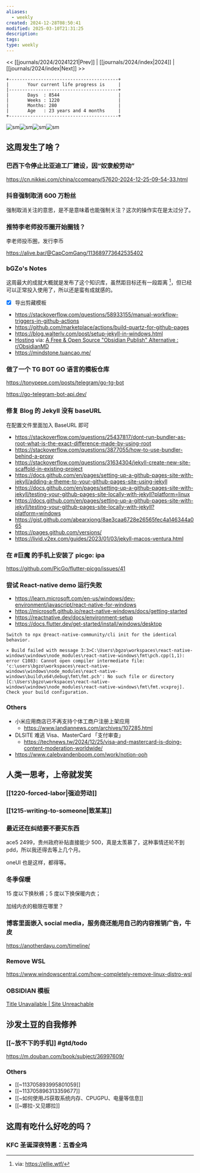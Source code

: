 ```yaml
---
aliases:
  - weekly
created: 2024-12-28T08:50:41
modified: 2025-03-10T21:31:25
description: 
tags: 
type: weekly
---
```


<< [[journals/2024/20241221|Prev]] | [[journals/2024/index|2024]] | [[journals/2024/index|Next]] >>

```shell
+-----------------------------------------+
|       Your current life progress is     |
|-----------------------------------------+
|       Days  : 8544                      |
|       Weeks : 1220                      |
|       Months: 280                       |
|       Age   : 23 years and 4 months     |
+-----------------------------------------+
```

![sm](https://img.owspace.com/Public/uploads/Download/2024/1225.jpg)![sm](https://img.owspace.com/Public/uploads/Download/2024/1228.jpg)![sm](https://img.owspace.com/Public/uploads/Download/2024/1227.jpg)![sm](https://img.owspace.com/Public/uploads/Download/2024/1223.jpg)

## 这周发生了啥？

### 巴西下令停止比亚迪工厂建设，因“奴隶般劳动”

https://cn.nikkei.com/china/ccompany/57620-2024-12-25-09-54-33.html

### 抖音强制取消 600 万粉丝

强制取消关注的意思，是不是意味着也能强制关注？这次的操作实在是太过分了。

### 推特李老师投币圈开始圈钱？

李老师投币圈，发行李币

https://alive.bar/@CapComGang/113689773642535402

### bGZo's Notes

这周最大的成就大概就是发布了这个知识库，虽然距目标还有一段距离 [^target-obsidian-website]，但已经可以正常投入使用了，所以还是蛮有成就感的。

- [x] 导出剪藏模板
- https://stackoverflow.com/questions/58933155/manual-workflow-triggers-in-github-actions
- https://github.com/marketplace/actions/build-quartz-for-github-pages
- https://blog.walterlv.com/post/setup-jekyll-in-windows.html
- [Hosting](https://quartz.jzhao.xyz/hosting) via: [A Free & Open Source "Obsidian Publish" Alternative : r/ObsidianMD](https://www.reddit.com/r/ObsidianMD/comments/u7r2a5/a_free_open_source_obsidian_publish_alternative/)
- https://mindstone.tuancao.me/

### 做了一个 TG BOT GO 语言的模板仓库

https://tonypepe.com/posts/telegram/go-tg-bot

https://go-telegram-bot-api.dev/

### 修复 Blog 的 Jekyll 没有 baseURL

在配置文件里面加入 BaseURL 即可

- https://stackoverflow.com/questions/25437817/dont-run-bundler-as-root-what-is-the-exact-difference-made-by-using-root
- https://stackoverflow.com/questions/3877055/how-to-use-bundler-behind-a-proxy
- https://stackoverflow.com/questions/31634304/jekyll-create-new-site-scaffold-in-existing-project
- https://docs.github.com/en/pages/setting-up-a-github-pages-site-with-jekyll/adding-a-theme-to-your-github-pages-site-using-jekyll
- https://docs.github.com/en/pages/setting-up-a-github-pages-site-with-jekyll/testing-your-github-pages-site-locally-with-jekyll?platform=linux
- https://docs.github.com/en/pages/setting-up-a-github-pages-site-with-jekyll/testing-your-github-pages-site-locally-with-jekyll?platform=windows
- https://gist.github.com/abearxiong/8ae3caa6728e26565fec4a146344a065
- https://pages.github.com/versions/
- https://livid.v2ex.com/guides/2023/01/03/jekyll-macos-ventura.html

### 在 #巨魔 的手机上安装了 picgo: ipa

https://github.com/PicGo/flutter-picgo/issues/41

### 尝试 React-native demo 运行失败
- https://learn.microsoft.com/en-us/windows/dev-environment/javascript/react-native-for-windows
- https://microsoft.github.io/react-native-windows/docs/getting-started
- https://reactnative.dev/docs/environment-setup
- https://docs.flutter.dev/get-started/install/windows/desktop

```
Switch to npx @react-native-community/cli init for the identical behavior.

× Build failed with message 3:3>C:\Users\bgzo\workspaces\react-native-windows\windows\node_modules\react-native-windows\fmt\pch.cpp(1,1): error C1083: Cannot open compiler intermediate file: 'c:\users\bgzo\workspaces\react-native-windows\windows\node_modules\react-native-windows\build\x64\debug\fmt\fmt.pch': No such file or directory [C:\Users\bgzo\workspaces\react-native-windows\windows\node_modules\react-native-windows\fmt\fmt.vcxproj]. Check your build configuration.
```

### Others
- 小米应用商店已不再支持个体工商户注册上架应用
    - https://www.landiannews.com/archives/107285.html
- DLSITE 难逃 Visa、MasterCard 「支付审查」
    - https://technews.tw/2024/12/25/visa-and-mastercard-is-doing-content-moderation-worldwide/
- https://www.calebvandenboom.com/work/notion-ooh

## 人类一思考，上帝就发笑

### [[1220-forced-labor|强迫劳动]]

### [[1215-writing-to-someone|致某某]]

### 最近还在纠结要不要买东西

ace5 2499，贵州政府补贴直接能少 500，真是太羡慕了，这种事情还轮不到 pdd，所以我还得去等上几个月。

oneUI 也是这样，都得等。

### 冬季保暖

15 度以下换秋裤；5 度以下换保暖内衣；

加绒内衣的极限在哪里？

### 博客里面嵌入 social media，服务商还能用自己的内容推销广告，牛皮

https://anotherdayu.com/timeline/

### Remove WSL

https://www.windowscentral.com/how-completely-remove-linux-distro-wsl

### OBSIDIAN 模板

[Title Unavailable \| Site Unreachable](https://logseqtemplates.com/)

## 沙发土豆的自我修养

### [[~放不下的手机]] #gtd/todo

https://m.douban.com/book/subject/36997609/

### Others

- [[~113705893995801059]]
- [[~113705896313359677]]
- [[~如何使用JS获取系统内存、CPUGPU、电量等信息]]
- [[~娜拉-又见娜拉]]

## 这周有吃什么好吃的吗？
### KFC 圣诞深夜特惠：五香全鸡

[^target-obsidian-website]: via: https://ellie.wtf/

